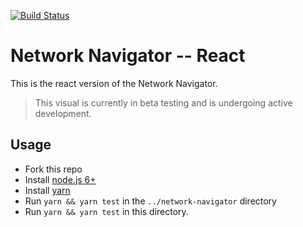 [![Build Status](https://travis-ci.org/Microsoft/PowerBI-visuals-NetworkNavigator.svg?branch=master)](https://travis-ci.org/Microsoft/PowerBI-visuals-NetworkNavigator)

# Network Navigator -- React

This is the react version of the Network Navigator.

> This visual is currently in beta testing and is undergoing active development.

## Usage
* Fork this repo
* Install [node.js 6+](https://nodejs.org)
* Install [yarn](https://yarnpkg.com/)
* Run `yarn && yarn test` in the `../network-navigator` directory
* Run `yarn && yarn test` in this directory.
